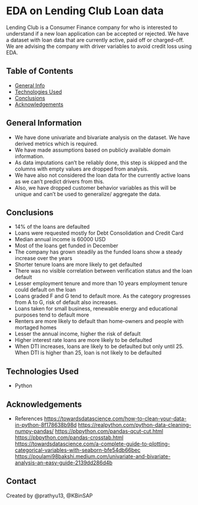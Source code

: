 # EDA on Lending Club Loan data

Lending Club is a Consumer Finance company for who is interested to understand if a new loan application can be accepted or rejected.
We have a dataset with loan data that are currently active, paid off or charged-off.
We are advising the company with driver variables to avoid credit loss using EDA.

## Table of Contents

- [General Info](#general-information)
- [Technologies Used](#technologies-used)
- [Conclusions](#conclusions)
- [Acknowledgements](#acknowledgements)

## General Information

- We have done univariate and bivariate analysis on the dataset. We have derived metrics which is required.
- We have made assumptions based on publicly available domain information.
- As data imputations can’t be reliably done, this step is skipped and the columns with empty values are dropped from analysis.
- We have also not considered the loan data for the currently active loans as we can’t predict drivers from this.
- Also, we have dropped customer behavior variables as this will be unique and can’t be used to generalize/ aggregate the data.

## Conclusions

- 14% of the loans are defaulted
- Loans were requested mostly for Debt Consolidation and Credit Card
- Median annual income is 60000 USD
- Most of the loans get funded in December
- The company has grown steadily as the funded loans show a steady increase over the years
- Shorter tenure loans are more likely to get defaulted
- There was no visible correlation between verification status and the loan default
- Lesser employment tenure and more than 10 years employment tenure could default on the loan
- Loans graded F and G tend to default more. As the category progresses from A to G, risk of default also increases.
- Loans taken for small business, renewable energy and educational purposes tend to default more
- Renters are more likely to default than home-owners and people with mortaged homes
- Lesser the annual income, higher the risk of default
- Higher interest rate loans are more likely to be defaulted
- When DTI increases, loans are likely to be defaulted but only until 25. When DTI is higher than 25, loan is not likely to be defaulted

## Technologies Used

- Python

## Acknowledgements

- References
  https://towardsdatascience.com/how-to-clean-your-data-in-python-8f178638b98d
  https://realpython.com/python-data-cleaning-numpy-pandas/
  https://pbpython.com/pandas-qcut-cut.html
  https://pbpython.com/pandas-crosstab.html
  https://towardsdatascience.com/a-complete-guide-to-plotting-categorical-variables-with-seaborn-bfe54db66bec
  https://poulami98bakshi.medium.com/univariate-and-bivariate-analysis-an-easy-guide-2139dd286d4b

## Contact

Created by @prathyu13, @KBinSAP

